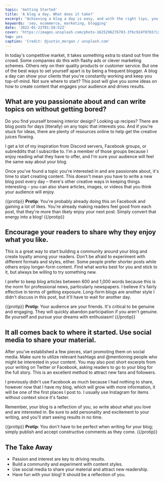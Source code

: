 ```yaml
---
topic: 'Getting Started'
title: 'A blog a day. What does it take?'
excerpt: "Achieving a blog a day is easy, and with the right tips, you'll be able to hit your target without breaking a sweat."
keywords: 'seo, ecommerce, marketing, blogging'
date: '2022-01-22T01:58:52Z'
cover: 'https://images.unsplash.com/photo-1625296276703-3fbc924f07b5?ixlib=rb-1.2.1&ixid=MnwxMjA3fDB8MHxwaG90by1wYWdlfHx8fGVufDB8fHx8&auto=format&fit=crop&w=2670&q=80'
top: yes
caption: 'Credit: @justin_morgan / unsplash.com'
---
```


In today's competitive market, it takes something extra to stand out from the crowd. Some companies do this with flashy ads or clever marketing schemes. Others rely on their quality products or customer service. But one of the best ways to set yourself apart is by being a frequent blogger. A blog a day can show your clients that you're constantly working and keep you top-of-mind. Not sure where to start? This post will give you some ideas on how to create content that engages your audience and drives results.

## What are you passionate about and can write topics on without getting bored?

Do you find yourself browing interior design? Looking up recipes? There are blog posts for days (literally) on any topic that interests you. And if you're stuck for ideas, there are plenty of resources online to help get the creative juices flowing.

I get a lot of my inspiration from Discord servers, Facebook groups, or subreddits that I subscribe to. I'm a member of those groups because I enjoy reading what they have to offer, and I'm sure your audience will feel the same way about your blog.

Once you've found a topic you're interested in and are passionate about, it's time to start creating content. This doesn't mean you have to write a new blog post every day – there's other creative ways in keeping things interesting – you can also share articles, images, or videos that you think your audience will enjoy.

{{protip}}
**Protip**: You're probably already doing this on Facebook and gaining a lot of likes. You're already making readers feel good from each post, that they're more than likely enjoy your next post. Simply convert that energy into a blog!
{{/protip}}

## Encourage your readers to share why they enjoy what you like.

This is a great way to start building a community around your blog and create loyalty among your readers. Don't be afraid to experiment with different formats and styles, either. Some people prefer shorter posts while others enjoy longer-form content. Find what works best for you and stick to it, but always be willing to try something new.

I prefer to keep blog articles between 600 and 1,000 words because this is the norm for professional news, particularly newspapers. I believe it's fairly effective in terms of getting exposure. Long-form blogs are another style I didn't discuss in this post, but it'll have to wait for another day.

{{protip}}
**Protip**: Your audience are your friends. It's critical to be genuine and engaging. They will quickly abandon participation if you aren't genuine. Be yourself and pursue your dreams with enthusiasm!
{{/protip}}

## It all comes back to where it started. Use social media to share your material.

After you've established a few pieces, start promoting them on social media. Make sure to utilize relevant hashtags and @mentioning people who might be interested in your content. You may also post short excerpts from your writing on Twitter or Facebook, asking readers to go to your blog for the full story. This is an excellent method to attract new fans and followers.

I previously didn't use Facebook as much because I had nothing to share, however now that I have my blog, which will grow with more information, it will be one of the first places I post to. I usually use Instagram for items without context since it's faster.

Remember, your blog is a reflection of you, so write about what you love and are interested in. Be sure to add personality and excitement to your writing, and you'll start seeing results in no time.

{{protip}}
**Protip**: You don't have to be perfect when writing for your blog; simply publish and accept constructive comments as they come.
{{/protip}}

## The Take Away

- Passion and interest are key to driving results.
- Build a community and experiment with content styles.
- Use social media to share your material and attract new readership.
- Have fun with your blog! It should be a reflection of you.
